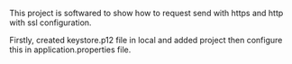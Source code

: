This project is softwared to show how to request send with https and http with ssl configuration.

Firstly, created keystore.p12 file in local and added project then configure this in application.properties file.
